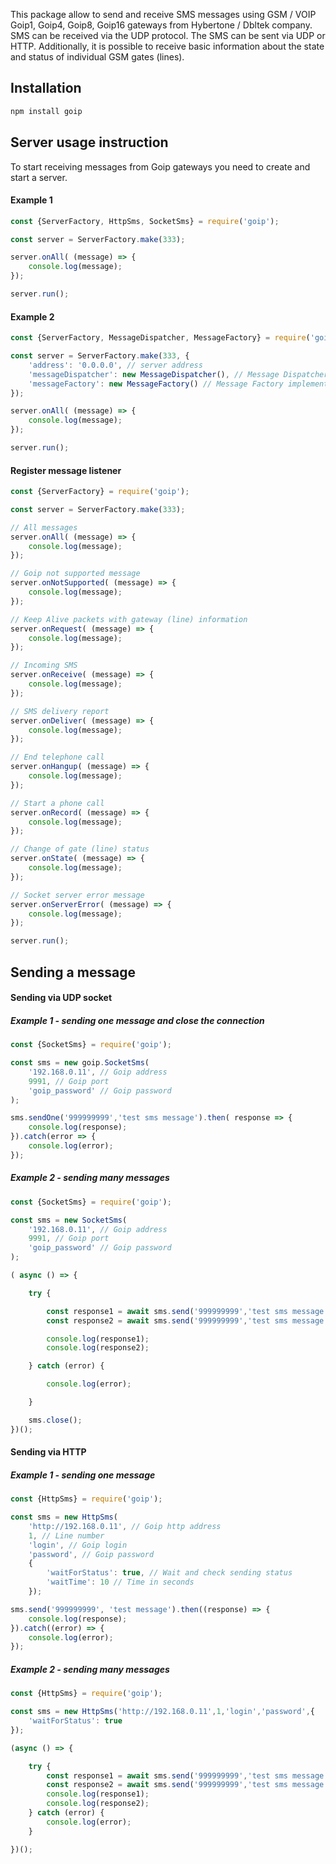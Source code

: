 This package allow to send and receive SMS messages using GSM / VOIP Goip1, Goip4, Goip8, Goip16 gateways from Hybertone / Dbltek company. SMS can be received via the UDP protocol. The SMS can be sent via UDP or HTTP. Additionally, it is possible to receive basic information about the state and status of individual GSM gates (lines).

## Installation

```bash
npm install goip
```

## Server usage instruction

To start receiving messages from Goip gateways you need to create and start a server.

#### Example 1

```javascript
const {ServerFactory, HttpSms, SocketSms} = require('goip');

const server = ServerFactory.make(333);

server.onAll( (message) => {
    console.log(message);
});

server.run();
```

#### Example 2

```javascript
const {ServerFactory, MessageDispatcher, MessageFactory} = require('goip');

const server = ServerFactory.make(333, {
    'address': '0.0.0.0', // server address
    'messageDispatcher': new MessageDispatcher(), // Message Dispatcher implementation
    'messageFactory': new MessageFactory() // Message Factory implementation
});

server.onAll( (message) => {
    console.log(message);
});

server.run();
```

#### Register message listener

```javascript
const {ServerFactory} = require('goip');

const server = ServerFactory.make(333);

// All messages
server.onAll( (message) => {
    console.log(message);
});

// Goip not supported message
server.onNotSupported( (message) => {
    console.log(message);
});

// Keep Alive packets with gateway (line) information
server.onRequest( (message) => {
    console.log(message);
});

// Incoming SMS
server.onReceive( (message) => {
    console.log(message);
});

// SMS delivery report
server.onDeliver( (message) => {
    console.log(message);
});

// End telephone call
server.onHangup( (message) => {
    console.log(message);
});

// Start a phone call
server.onRecord( (message) => {
    console.log(message);
});

// Change of gate (line) status
server.onState( (message) => {
    console.log(message);
});

// Socket server error message
server.onServerError( (message) => {
    console.log(message);
});

server.run();
```

## Sending a message

#### Sending via UDP socket

##### Example 1 - sending one message and close the connection

```javascript
const {SocketSms} = require('goip');

const sms = new goip.SocketSms(
	'192.168.0.11', // Goip address
	9991, // Goip port
	'goip_password' // Goip password
);

sms.sendOne('999999999','test sms message').then( response => {
    console.log(response);
}).catch(error => {
    console.log(error);
});
```

##### Example 2 - sending many messages

```javascript
const {SocketSms} = require('goip');

const sms = new SocketSms(
	'192.168.0.11', // Goip address
	9991, // Goip port
	'goip_password' // Goip password
);

( async () => {

    try {

        const response1 = await sms.send('999999999','test sms message 1');
        const response2 = await sms.send('999999999','test sms message 2');

        console.log(response1);
        console.log(response2);

    } catch (error) {

        console.log(error);

    }

    sms.close();
})();
```

#### Sending via HTTP

##### Example 1 - sending one message

```javascript
const {HttpSms} = require('goip');

const sms = new HttpSms(
    'http://192.168.0.11', // Goip http address
    1, // Line number
    'login', // Goip login
    'password', // Goip password
    {
        'waitForStatus': true, // Wait and check sending status
        'waitTime': 10 // Time in seconds 
	});

sms.send('999999999', 'test message').then((response) => {
    console.log(response);
}).catch((error) => {
    console.log(error);
});
```

##### Example 2 - sending many messages

```javascript
const {HttpSms} = require('goip');

const sms = new HttpSms('http://192.168.0.11',1,'login','password',{
    'waitForStatus': true
});

(async () => {

    try {
        const response1 = await sms.send('999999999','test sms message 1');
        const response2 = await sms.send('999999999','test sms message 2');
        console.log(response1);
        console.log(response2);
    } catch (error) {
        console.log(error);
    }

})();
```
